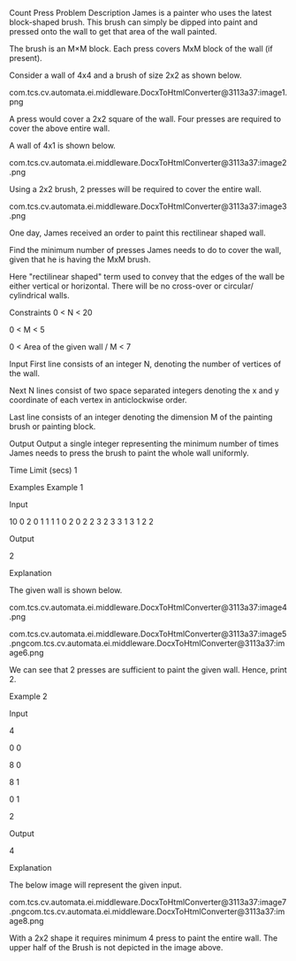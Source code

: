 Count Press
Problem Description
James is a painter who uses the latest block-shaped brush. This brush can simply be dipped into paint and pressed onto the wall to get that area of the wall painted.

The brush is an M×M block. Each press covers MxM block of the wall (if present).

Consider a wall of 4x4 and a brush of size 2x2 as shown below.

com.tcs.cv.automata.ei.middleware.DocxToHtmlConverter@3113a37:image1.png

A press would cover a 2x2 square of the wall. Four presses are required to cover the above entire wall.

A wall of 4x1 is shown below.

com.tcs.cv.automata.ei.middleware.DocxToHtmlConverter@3113a37:image2.png

Using a 2x2 brush, 2 presses will be required to cover the entire wall.

com.tcs.cv.automata.ei.middleware.DocxToHtmlConverter@3113a37:image3.png

One day, James received an order to paint this rectilinear shaped wall.

Find the minimum number of presses James needs to do to cover the wall, given that he is having the MxM brush.

Here "rectilinear shaped" term used to convey that the edges of the wall be either vertical or horizontal. There will be no cross-over or circular/ cylindrical walls.

Constraints
0 < N < 20

0 < M < 5

0 < Area of the given wall / M < 7

Input
First line consists of an integer N, denoting the number of vertices of the wall.

Next N lines consist of two space separated integers denoting the x and y coordinate of each vertex in anticlockwise order.

Last line consists of an integer denoting the dimension M of the painting brush or painting block.

Output
Output a single integer representing the minimum number of times James needs to press the brush to paint the whole wall uniformly.

Time Limit (secs)
1

Examples
Example 1

Input

10
0 2
0 1
1 1
1 0
2 0
2 2
3 2
3 3
1 3
1 2
2

Output

2

Explanation

The given wall is shown below.

com.tcs.cv.automata.ei.middleware.DocxToHtmlConverter@3113a37:image4.png

com.tcs.cv.automata.ei.middleware.DocxToHtmlConverter@3113a37:image5.pngcom.tcs.cv.automata.ei.middleware.DocxToHtmlConverter@3113a37:image6.png

We can see that 2 presses are sufficient to paint the given wall. Hence, print 2.

Example 2

Input

4

0 0

8 0

8 1

0 1

2

Output

4

Explanation

The below image will represent the given input.

com.tcs.cv.automata.ei.middleware.DocxToHtmlConverter@3113a37:image7.pngcom.tcs.cv.automata.ei.middleware.DocxToHtmlConverter@3113a37:image8.png

With a 2x2 shape it requires minimum 4 press to paint the entire wall. The upper half of the Brush is not depicted in the image above.